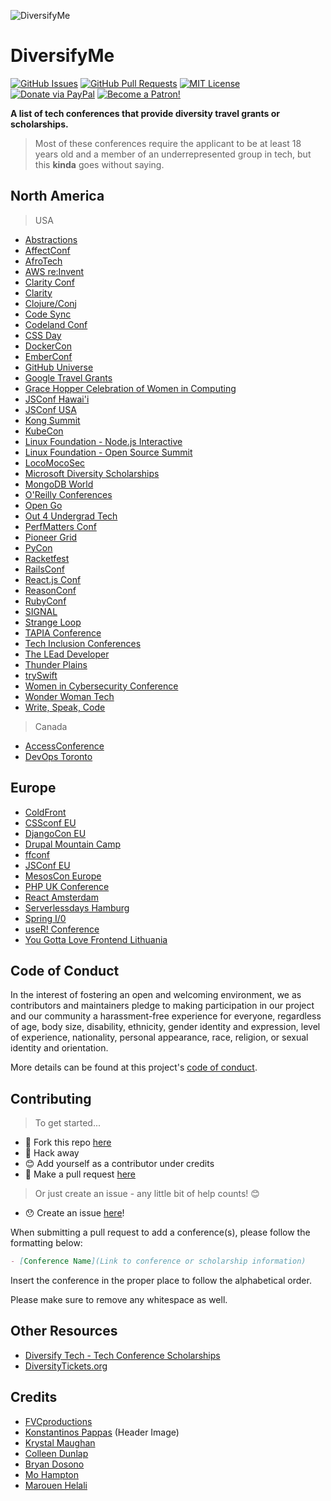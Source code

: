 ![DiversifyMe](https://cdn.dribbble.com/users/740218/screenshots/4478234/characters-dan.png)

# DiversifyMe

[![GitHub Issues](https://img.shields.io/github/issues/fvcproductions/diversify-me.svg?style=flat-square)](https://github.com/fvcproductions/diversify-me/issues) [![GitHub Pull Requests](https://img.shields.io/github/issues-pr/fvcproductions/diversify-me.svg?style=flat-square)](https://github.com/fvcproductions/diversify-me/pulls) [![MIT License](https://img.shields.io/github/license/fvcproductions/diversify-me.svg?style=flat-square)](http://badges.mit-license.org) [![Donate via PayPal](https://img.shields.io/badge/Donate-PayPal-blue.svg?style=flat-square)](http://paypal.me/fvcproductions) [![Become a Patron!](https://img.shields.io/badge/Patreon-Become%20a%20Patron!-orange.svg?style=flat-square)](https://www.patreon.com/fvcproductions)

**A list of tech conferences that provide diversity travel grants or scholarships.**

> Most of these conferences require the applicant to be at least 18 years old and a member of an underrepresented group in tech, but this **kinda** goes without saying.

## North America

> USA

- [Abstractions](https://abstractions.io/)
- [AffectConf](https://affectconf.com/scholarships/)
- [AfroTech](https://experience.afrotech.com/)
- [AWS re:Invent](https://reinvent.awsevents.com/community/we_power_tech_grant/)
- [Clarity Conf](https://www.clarityconf.com/)
- [Clarity](https://www.clarityconf.com/)
- [Clojure/Conj](http://clojure-conj.org/opportunity)
- [Code Sync](https://codesync.global/)
- [Codeland Conf](http://codelandconf.com/)
- [CSS Day](https://cssday.nl)
- [DockerCon](https://dockercon.com/)
- [EmberConf](https://emberconf.com/)
- [GitHub Universe](https://githubuniverse.com/)
- [Google Travel Grants](https://buildyourfuture.withgoogle.com/scholarships/google-travel-and-conference-grants/#!/north-america?detail-content-tabby_activeEl=north-america)
- [Grace Hopper Celebration of Women in Computing](https://ghc.anitab.org/)
- [JSConf Hawai'i](https://www.jsconfhi.com/)
- [JSConf USA](https://jsconf.us/)
- [Kong Summit](https://konghq.com/kong-summit/diversity-scholarship/)
- [KubeCon](https://events.linuxfoundation.org/kubecon-cloudnativecon-europe/attend/diversity-scholarships)
- [Linux Foundation - Node.js Interactive](http://events.linuxfoundation.org/events/node-interactive/attend/diversityscholarship)
- [Linux Foundation - Open Source Summit](http://events.linuxfoundation.org/events/open-source-summit-north-america/attend/scholarship-opportunities)
- [LocoMocoSec](https://locomocosec.com/di/)
- [Microsoft Diversity Scholarships](https://careers.microsoft.com/us/en/usscholarshipprogram)
- [MongoDB World](https://www.mongodb.com/mongodb-diversity-scholarship)
- [O'Reilly Conferences](http://www.oreilly.com/conferences/diversity-application.csp)
- [Open Go](https://opengo.io/)
- [Out 4 Undergrad Tech](http://outforundergrad.org/)
- [PerfMatters Conf](https://perfmattersconf.com/)
- [Pioneer Grid](https://pioneergrid.com/)
- [PyCon](https://us.pycon.org/)
- [Racketfest](https://racketfest.com/)
- [RailsConf](http://railsconf.com/scholarships)
- [React.js Conf](https://conf.reactjs.org/)
- [ReasonConf](https://www.reason-conf.com/)
- [RubyConf](http://rubyconf.org/)
- [SIGNAL](https://signal.twilio.com/)
- [Strange Loop](http://www.thestrangeloop.com/opportunity.html)
- [TAPIA Conference](http://tapiaconference.org/)
- [Tech Inclusion Conferences](https://techinclusion.co/)
- [The LEad Developer](https://theleaddeveloper.com/)
- [Thunder Plains](http://thunderplainsconf.com/)
- [trySwift](https://www.tryswift.co/)
- [Women in Cybersecurity Conference](https://www.wicys.org/conference)
- [Wonder Woman Tech](https://wonderwomentech.com/)
- [Write, Speak, Code](http://www.writespeakcode.com/)

> Canada

- [AccessConference](https://accessconference.ca/)
- [DevOps Toronto](https://devopsto.com/#diversity-scholarship)

## Europe

- [ColdFront](https://coldfront.co/)
- [CSSconf EU](https://cssconf.eu/)
- [DjangoCon EU](https://djangocon.eu/)
- [Drupal Mountain Camp](https://drupalmountaincamp.ch/)
- [ffconf](https://ffconf.org/)
- [JSConf EU](https://jsconf.eu/)
- [MesosCon Europe](http://events.linuxfoundation.org/events/mesoscon-europe/attend/scholarship)
- [PHP UK Conference](http://phpconference.co.uk/diversity/)
- [React Amsterdam](https://react.amsterdam/)
- [Serverlessdays Hamburg](https://hamburg.serverlessdays.io/)
- [Spring I/0](https://2019.springio.net/diversity-scholarships)
- [useR! Conference](http://user2019.r-project.org/)
- [You Gotta Love Frontend Lithuania](https://lithuania.yglfconf.com/scholarship)

## Code of Conduct

In the interest of fostering an open and welcoming environment, we as contributors and maintainers pledge to making participation in our project and our community a harassment-free experience for everyone, regardless of age, body size, disability, ethnicity, gender identity and expression, level of experience, nationality, personal appearance, race, religion, or sexual identity and orientation.

More details can be found at this project's [code of conduct](.github/CODE_OF_CONDUCT.md).

## Contributing

> To get started...

- 🍴 Fork this repo [here](https://github.com/fvcproductions/diversify-me#fork-destination-box)
- 🔨 Hack away
- 😊 Add yourself as a contributor under credits
- 🔧 Make a pull request [here](https://github.com/fvcproductions/diversify-me/compare)

> Or just create an issue - any little bit of help counts! 😊

- 😯 Create an issue [here](https://github.com/fvcproductions/diversify-me/issues)!

When submitting a pull request to add a conference(s), please follow the formatting below:

```markdown
- [Conference Name](Link to conference or scholarship information)
```

Insert the conference in the proper place to follow the alphabetical order.

Please make sure to remove any whitespace as well.

## Other Resources

- [Diversify Tech - Tech Conference Scholarships](https://www.diversifytech.co/tech-conference-scholarships)
- [DiversityTickets.org](https://diversitytickets.org/)

## Credits

- [FVCproductions](http://fvcproductions.com)
- [Konstantinos Pappas](https://dribbble.com/shots/4478234-Diverse-People) (Header Image)
- [Krystal Maughan](https://kammitama5.github.io/about/)
- [Colleen Dunlap](https://github.com/colleenDunlap)
- [Bryan Dosono](https://www.bdosono.com/)
- [Mo Hampton](https://www.twitter.com/moxiehampton)
- [Marouen Helali](https://github.com/Marwan01)
